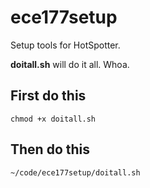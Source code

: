 # ece177setup
Setup tools for HotSpotter.


**doitall.sh** will do it all. Whoa.

## First do this
`chmod +x doitall.sh`

## Then do this
`~/code/ece177setup/doitall.sh`
